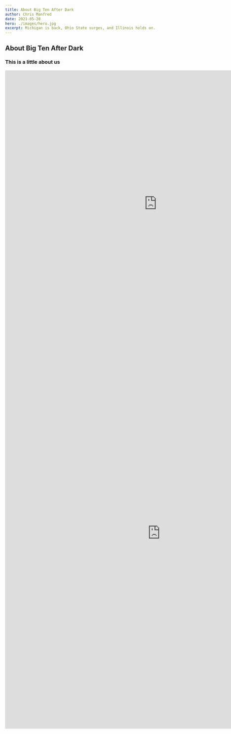 ```yaml
---
title: About Big Ten After Dark
author: Chris Manfred
date: 2021-05-28
hero: ./images/hero.jpg
excerpt: Michigan is back, Ohio State surges, and Illinois holds on.
---
```


## About Big Ten After Dark

### This is a little about us

<iframe src="https://public.tableau.com/views/BigTenPlayersReturning/Sheet1?:embed=y&:display_count=yes&:toolbar=no" width="981" height="864" frameborder="0">
</iframe>

<iframe src="https://public.tableau.com/views/ATaleof50Cities/ATaleof50Cities?:embed=y&:display_count=yes&:toolbar=no" width="1004" height="1269" frameborder="0"></iframe>
